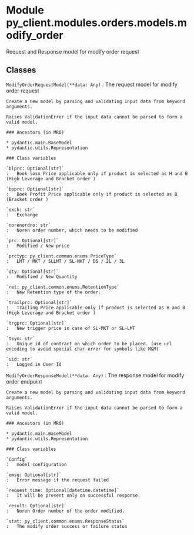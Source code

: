 Module py_client.modules.orders.models.modify_order
===================================================
Request and Response model for modify order request

Classes
-------

`ModifyOrderRequestModel(**data: Any)`
:   The request model for modify order  request
    
    Create a new model by parsing and validating input data from keyword arguments.
    
    Raises ValidationError if the input data cannot be parsed to form a valid model.

    ### Ancestors (in MRO)

    * pydantic.main.BaseModel
    * pydantic.utils.Representation

    ### Class variables

    `blprc: Optional[str]`
    :   Book loss Price applicable only if product is selected as H and B (High Leverage and Bracket order )

    `bpprc: Optional[str]`
    :   Book Profit Price applicable only if product is selected as B (Bracket order )

    `exch: str`
    :   Exchange

    `norenordno: str`
    :   Noren order number, which needs to be modified

    `prc: Optional[str]`
    :   Modified / New price

    `prctyp: py_client.common.enums.PriceType`
    :   LMT / MKT / SLLMT / SL-MKT / DS / 2L / 3L

    `qty: Optional[str]`
    :   Modified / New Quantity

    `ret: py_client.common.enums.RetentionType`
    :   New Retention type of the order.

    `trailprc: Optional[str]`
    :   Trailing Price applicable only if product is selected as H and B (High Leverage and Bracket order )

    `trgprc: Optional[str]`
    :   New trigger price in case of SL-MKT or SL-LMT

    `tsym: str`
    :   Unique id of contract on which order to be placed. (use url encoding to avoid special char error for symbols like M&M)

    `uid: str`
    :   Logged in User Id

`ModifyOrderResponseModel(**data: Any)`
:   The response model for modify order endpoint
    
    Create a new model by parsing and validating input data from keyword arguments.
    
    Raises ValidationError if the input data cannot be parsed to form a valid model.

    ### Ancestors (in MRO)

    * pydantic.main.BaseModel
    * pydantic.utils.Representation

    ### Class variables

    `Config`
    :   model configuration

    `emsg: Optional[str]`
    :   Error message if the request failed

    `request_time: Optional[datetime.datetime]`
    :   It will be present only on successful response.

    `result: Optional[str]`
    :   Noren Order number of the order modified.

    `stat: py_client.common.enums.ResponseStatus`
    :   The modify order success or failure status